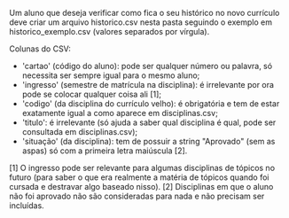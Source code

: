 Um aluno que deseja verificar como fica o seu histórico no novo currículo deve criar um arquivo historico.csv nesta pasta seguindo o exemplo em historico_exemplo.csv (valores separados por vírgula).

Colunas do CSV:
* 'cartao' (código do aluno): pode ser qualquer número ou palavra, só necessita ser sempre igual para o mesmo aluno;
* 'ingresso' (semestre de matrícula na disciplina): é irrelevante por ora pode se colocar qualquer coisa ali [1];
* 'codigo' (da disciplina do currículo velho): é obrigatória e tem de estar exatamente igual a como aparece em disciplinas.csv;
* 'titulo': é irrelevante (só ajuda a saber qual disciplina é qual, pode ser consultada em disciplinas.csv);
* 'situação' (da disciplina): tem de possuir a string "Aprovado" (sem as aspas) só com a primeira letra maiúscula [2].

[1] O ingresso pode ser relevante para algumas disciplinas de tópicos no futuro (para saber o que era realmente a matéria de tópicos quando foi cursada e destravar algo baseado nisso).
[2] Disciplinas em que o aluno não foi aprovado não são consideradas para nada e não precisam ser incluídas.
